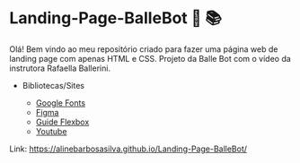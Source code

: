 # Landing-Page-BalleBot 👩 📚
Olá! Bem vindo ao meu repositório criado para fazer uma página web de landing page com apenas HTML e CSS.
Projeto da Balle Bot com o vídeo da instrutora Rafaella Ballerini.

- Bibliotecas/Sites

  - [Google Fonts](https://fonts.google.com/)
  - [Figma](https://www.figma.com/file/myqP66iQwzjwjrIAJyyrip/BalleBot?node-id=2%3A2)
  - [Guide Flexbox](https://css-tricks.com/snippets/css/a-guide-to-flexbox/)
  - [Youtube](https://www.youtube.com/watch?v=llF6vD-RljE&ab_channel=RafaellaBallerini)

Link: https://alinebarbosasilva.github.io/Landing-Page-BalleBot/
